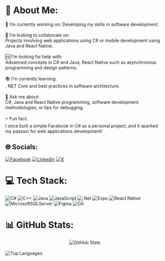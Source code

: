 # 💫 About Me:
👷 I’m currently working on: Developing my skills in software development.<br><br>🤝 I’m looking to collaborate on:<br>Projects involving web applications using C# or mobile development using Java and React Native.<br><br>🆘 I’m looking for help with:<br>Advanced concepts in C# and Java, React  Native such as asynchronous programming and design patterns.<br><br>📚 I’m currently learning:<br>. NET Core and best practices in software architecture.<br><br>💬 Ask me about:<br>C#, Java and React Native programming, software development methodologies, or tips for debugging.<br><br>⚡ Fun fact:<br>I once built a simple Facebook in C# as a personal project, and it sparked my passion for web applications development!


## 🌐 Socials:
[![Facebook](https://img.shields.io/badge/Facebook-%231877F2.svg?logo=Facebook&logoColor=white)](https://facebook.com/daccuong.1l) [![LinkedIn](https://img.shields.io/badge/LinkedIn-%230077B5.svg?logo=linkedin&logoColor=white)](https://linkedin.com/in/nguyendaccuong) [![X](https://img.shields.io/badge/X-black.svg?logo=X&logoColor=white)](https://x.com/daccuong_ll) 

# 💻 Tech Stack:
![C#](https://img.shields.io/badge/c%23-%23239120.svg?style=for-the-badge&logo=csharp&logoColor=white) ![C++](https://img.shields.io/badge/c++-%2300599C.svg?style=for-the-badge&logo=c%2B%2B&logoColor=white) ![Java](https://img.shields.io/badge/java-%23ED8B00.svg?style=for-the-badge&logo=openjdk&logoColor=white) ![JavaScript](https://img.shields.io/badge/javascript-%23323330.svg?style=for-the-badge&logo=javascript&logoColor=%23F7DF1E) ![.Net](https://img.shields.io/badge/.NET-5C2D91?style=for-the-badge&logo=.net&logoColor=white) ![Expo](https://img.shields.io/badge/expo-1C1E24?style=for-the-badge&logo=expo&logoColor=#D04A37) ![React Native](https://img.shields.io/badge/react_native-%2320232a.svg?style=for-the-badge&logo=react&logoColor=%2361DAFB) ![MicrosoftSQLServer](https://img.shields.io/badge/Microsoft%20SQL%20Server-CC2927?style=for-the-badge&logo=microsoft%20sql%20server&logoColor=white) ![Figma](https://img.shields.io/badge/figma-%23F24E1E.svg?style=for-the-badge&logo=figma&logoColor=white) ![Git](https://img.shields.io/badge/git-%23F05033.svg?style=for-the-badge&logo=git&logoColor=white)
# 📊 GitHub Stats:
<div style="display: flex; justify-content: center; gap: 20px;">
    <img src="https://github-readme-stats.vercel.app/api?username=daccuong-uit&theme=dark&hide_border=false&include_all_commits=false&count_private=false" alt="GitHub Stats" style="max-width: 400px;">
</div>
<br/>
<img src="https://github-readme-stats.vercel.app/api/top-langs/?username=daccuong-uit&theme=dark&hide_border=false&include_all_commits=false&count_private=false&layout=compact" alt="Top Languages" style="max-width: 100%;">

<!-- Proudly created with GPRM ( https://gprm.itsvg.in ) -->
